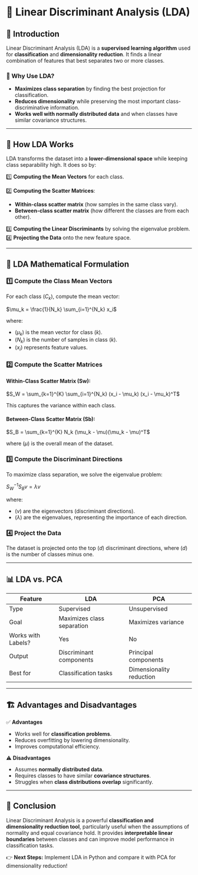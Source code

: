 # 📘 Linear Discriminant Analysis (LDA)

## 📌 Introduction
Linear Discriminant Analysis (LDA) is a **supervised learning algorithm** used for **classification** and **dimensionality reduction**. It finds a linear combination of features that best separates two or more classes.

### 🔹 Why Use LDA?
- **Maximizes class separation** by finding the best projection for classification.
- **Reduces dimensionality** while preserving the most important class-discriminative information.
- **Works well with normally distributed data** and when classes have similar covariance structures.

---

## 📐 How LDA Works
LDA transforms the dataset into a **lower-dimensional space** while keeping class separability high. It does so by:

1️⃣ **Computing the Mean Vectors** for each class.

2️⃣ **Computing the Scatter Matrices**:
   - **Within-class scatter matrix** (how samples in the same class vary).
   - **Between-class scatter matrix** (how different the classes are from each other).

3️⃣ **Computing the Linear Discriminants** by solving the eigenvalue problem.
4️⃣ **Projecting the Data** onto the new feature space.

---

## 🔢 LDA Mathematical Formulation
### 1️⃣ **Compute the Class Mean Vectors**
For each class $( C_k )$, compute the mean vector:

 $\mu_k = \frac{1}{N_k} \sum_{i=1}^{N_k} x_i$

where:
- $( \mu_k )$ is the mean vector for class $( k )$.
- $( N_k )$ is the number of samples in class $( k )$.
- $( x_i )$ represents feature values.

### 2️⃣ **Compute the Scatter Matrices**
#### **Within-Class Scatter Matrix (Sw):**

 $S_W = \sum_{k=1}^{K} \sum_{i=1}^{N_k} (x_i - \mu_k) (x_i - \mu_k)^T$

This captures the variance within each class.

#### **Between-Class Scatter Matrix (Sb):**

 $S_B = \sum_{k=1}^{K} N_k (\mu_k - \mu)(\mu_k - \mu)^T$

where $( \mu )$ is the overall mean of the dataset.

### 3️⃣ **Compute the Discriminant Directions**
To maximize class separation, we solve the eigenvalue problem:

 $S_W^{-1} S_B v = \lambda v$

where:
- $( v )$ are the eigenvectors (discriminant directions).
- $( \lambda )$ are the eigenvalues, representing the importance of each direction.

### 4️⃣ **Project the Data**
The dataset is projected onto the top $( d )$ discriminant directions, where $( d )$ is the number of classes minus one.

---

## 📊 LDA vs. PCA
| Feature | LDA | PCA |
|---------|-----|-----|
| Type | Supervised | Unsupervised |
| Goal | Maximizes class separation | Maximizes variance |
| Works with Labels? | Yes | No |
| Output | Discriminant components | Principal components |
| Best for | Classification tasks | Dimensionality reduction |

---

## 🏗️ Advantages and Disadvantages
✅ **Advantages**
- Works well for **classification problems**.
- Reduces overfitting by lowering dimensionality.
- Improves computational efficiency.

⚠️ **Disadvantages**
- Assumes **normally distributed data**.
- Requires classes to have similar **covariance structures**.
- Struggles when **class distributions overlap** significantly.

---

## 📌 Conclusion
Linear Discriminant Analysis is a powerful **classification and dimensionality reduction tool**, particularly useful when the assumptions of normality and equal covariance hold. It provides **interpretable linear boundaries** between classes and can improve model performance in classification tasks.

👉 **Next Steps:** Implement LDA in Python and compare it with PCA for dimensionality reduction!

